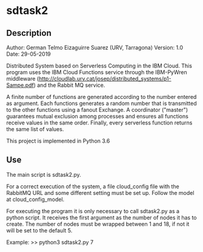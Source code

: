 # sdtask2

## Description

Author: German Telmo Eizaguirre Suarez (URV, Tarragona)
Version: 1.0
Date: 29-05-2019

Distributed System based on Serverless Computing in the IBM Cloud.
This program uses the IBM Cloud Functions service through the IBM-PyWren middleware 
(http://cloudlab.urv.cat/josep/distributed_systems/p1-Sampe.pdf) and the Rabbit MQ 
service.

A finite number of functions are generated according to the number entered as argument.
Each functions generates a random number that is transmitted to the other functions
using a fanout Exchange. A coordinator ("master") guarantees mutual exclusion among
processes and ensures all functions receive values in the same order. Finally, every
serverless function returns the same list of values.

This project is implemented in Python 3.6

## Use

The main script is sdtask2.py.

For a correct execution of the system, a file cloud_config file with the RabbitMQ URL and some 
different setting must be set up. Follow the model at cloud_config_model.

For executing the program it is only necessary to call sdtask2.py as a python script. It receives the
first argument as the number of nodes it has to create. The number of nodes must be wrapped
between 1 and 18, if not it will be set to the default 5.

Example: >> python3 sdtask2.py 7
